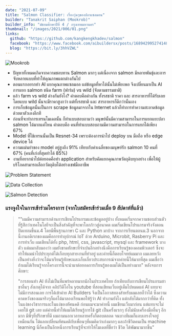 ```yaml
---
date: "2021-07-09"
title: "Salmon Classifier: เรื่องวุ่นๆของปลาแซลมอน"
builder: "Tanakrit Saiphan (Mookrob)"
builder_info: "มัธยมศึกษาปีที่ 4 / กรุงเทพมหานคร"
thumbnail: "/images/2021/006/01.png"
links:
  github: "https://github.com/kangkengkhadev/salmon"
  facebook: "https://www.facebook.com/aibuildersx/posts/168942995274148"
  blog: "https://bit.ly/3hhVZWL"
---
```


![Mookrob](/images/2021/006/01.png)

- ปัญหาทั้งหมดเกิดจากความชอบทาน Salmon มากๆ แต่เนื่องจาก salmon มีหลายพันธุ์และการจับหลายแบบที่ทำให้คุณภาพแตกต่างกันไป
- ตอนแรกอยากทำ AI แยกคุณภาพแซลมอล แต่ข้อมูลที่หาได้นั้นไม่เพียงพอ จึงเปลี่ยนมาเป็น AI การแยก salmon ชนิด farm (ฟาร์ม) vs wild (จับตามธรรมชาติ)
- แล้ว farm vs wild ต่างกันยังไง? คำตอบคือต่างกัน ทั้งรสชาติ ราคา และ สารอาหารที่ได้รับเลย โดยแบบ wild นั้นจะมีราคาสูงกว่า แต่ทั้งรสชาติ และ สารอาหารก็ดีกว่านั้นเอง
- การเก็บข้อมูลนั้นเป็นการ scrape ข้อมูลมาจากใน Internet แล้วก็ทำการทำความสะอาดข้อมูลด้วยตาตัวเองอีกที 
- ก่อนที่จะทำการเทรนโมเดลนั้น ก็ทำแบบสอบถามว่า มนุษย์นั้นมีความสามารถในการแยกแยะปลา salmon ได้มากแค่ไหน คำตอบคือ คนที่ทำแบบสอบถามมีความสามารถในการแยกได้เพียง 67%
- Model ที่ใช้เทรนนั้นเป็น Resnet-34 เพราะต้องการนำไป deploy บน มือถือ หรือ edge device ได้ 
- ความแม่นยำของ model อยู่สูงถึง 91% เทียบกับค่าเฉลี่ยของมนุษย์รัก salmon 10 คนที่ 67% (คนที่เก่งที่สุดทำได้ 85%)
- งานที่อยากนำไปต่อยอดคือทำ application สำหรับคัดแยกคุณภาพวัตถุดิบทุกอย่าง เพื่อให้ผู้บริโภคสามารถเลือกวัตถุดิบได้อย่างเชฟมืออาชีพ

![Problem Statement](/images/2021/006/02.png)


![Data Collection](/images/2021/006/03.jpg)


![Salmon Detection](/images/2021/006/04.png)


### แรงจูงใจในการเข้าร่วมโครงการ (จากใบสมัครเข้าร่วมเมื่อ 9 สัปดาห์ที่แล้ว)

>""ผมมีความสามารภด้านการเขียนโปรแกรมและข้อมูลอยู่บ้าง ทั้งหมดเริ่มจากความชอบส่วนตัวที่รู้สึกว่าเทคโนโลยีจะเป็นสิ่งสำคัญที่จะพาโลกก้าวสู่อนาคต ผมเริ่มเขียนโปรแกรมจริงจังตอนปิดเทอมขึ้นม.4 โดยมีพื้นฐานภาษา C และ Python มาบ้าง จากการเรียนตอนม.3 นอกจากนี้งานอดิเรกของผมคือการทำอุปกรณ์ IoT ด้วย Arduino, Microbit, Rasberry Pi และการทำเว็บ ผมเขียนได้ทั้ง php, html, css, javascript, mysql และ framework บางตัว แต่ผมกลับมองว่า ผมยังขาดทักษะที่จำเปนอีกอย่างนึงคือการเรียนรู้ของคอมพิวเตอร์ ซึ่งจะทำให้ผมนำไปประยุกต์ได้เกือบทุกสายงานที่ทำอยู่ และค่ายนี้ก็ตอบโจทย์ผมมาก ผมเลยหวังเป็นอย่างยิ่งว่าจะได้มาเรียนรู้ทักษะและเก็บเกี่ยวประสบการณ์จากค่ายนี้ให้มากที่สุด ผมเชื่อว่าถ้าผมได้เรียนรู้จากโครงการนี้จะนำมาต่อยอดการเรียนรู้ของผมได้เป็นอย่างมาก"
>หลังจบการศึกษา:
>
>"การสอนทำ AI ยังไม่เป็นที่แพร่หลายมากนักในประเทศไทย ถ้าเทียบกับการเขียนโปรแกรมสาขาอื่นๆ สังเกตุได้จาก คลิปวิดีโอใน youtube ที่สอนเขียนเว็บอยู่เต็มไปหมดแต่ AI แทบจะไม่มีการสอนเลย การได้เข้าค่าย AI Builders จึงเป็นโอกาสทองสำหรับผมเลยก็ว่าได้ ซึ่งความคาดหวังของผมจริงๆก็แค่ได้มาลองเรียนพอให้รู้ว่า AI ทำงานยังไง แต่กลับได้มากกว่าที่คิด ทั้งในแง่ของวิชาการและในแง่ของทัศนคติ ก่อนผมจะมาค่ายนี้ ผมเขียนเว็บมาก่อน แต่แทบจะไม่เคยใช้ git เลย แต่ค่ายนี้ทำให้ผมได้เรียนรู้การใช้ git เป็นครั้งแรกๆ ยังไม่นับเครื่องมืออื่นๆ อีกมาก มีพี่ๆที่ปรึกษาที่ดี ผมถามนอกเวลาหลายครั้งก็ตอบตลอด จนบางทีผมก็แอบเกรงใจอยู่เหมือนกัน ได้แลกเปลี่ยนทัศนคติกับเพื่อนๆที่ผมคิดว่าเก่งมากๆ และถ้าชีวิตคนเป็น machine learning นี่ก็คงเป็นอีกหนึ่งการเรียนรู้ที่จะทำให้โมเดลที่ชื่อว่า ชีวิต ได้พัฒนามากขึ้น"